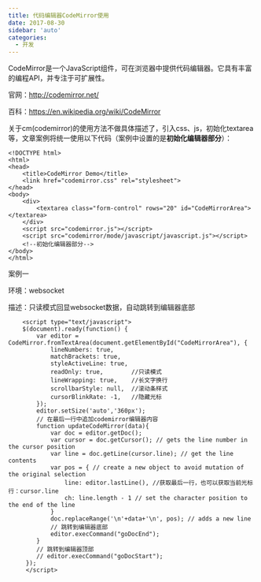 ```yaml
---
title: 代码编辑器CodeMirror使用
date: 2017-08-30
sidebar: 'auto'
categories:
  - 开发
---
```


CodeMirror是一个JavaScript组件，可在浏览器中提供代码编辑器。它具有丰富的编程API，并专注于可扩展性。

官网：<http://codemirror.net/>

百科：<https://en.wikipedia.org/wiki/CodeMirror>

关于cm\(codemirror\)的使用方法不做具体描述了，引入css、js，初始化textarea等，文章案例将统一使用以下代码（案例中设置的是**初始化编辑器部分**）：

```
<!DOCTYPE html>
<html>
<head>
	<title>CodeMirror Demo</title>
    <link href="codemirror.css" rel="stylesheet">
</head>
<body>
    <div>
        <textarea class="form-control" rows="20" id="CodeMirrorArea"></textarea>
    </div>
    <script src="codemirror.js"></script>
    <script src="codemirror/mode/javascript/javascript.js"></script>
    <!--初始化编辑器部分-->
</body>
</html>
```

案例一

环境：websocket

描述：只读模式回显websocket数据，自动跳转到编辑器底部

```
    <script type="text/javascript">
    $(document).ready(function() {
        var editor = CodeMirror.fromTextArea(document.getElementById("CodeMirrorArea"), {
            lineNumbers: true,
            matchBrackets: true,
            styleActiveLine: true,
            readOnly: true,        //只读模式
            lineWrapping: true,    //长文字换行
            scrollbarStyle: null,  //滚动条样式
            cursorBlinkRate: -1,   //隐藏光标
        });
        editor.setSize('auto','360px');
        // 在最后一行中追加codemirror编辑器内容
        function updateCodeMirror(data){
            var doc = editor.getDoc();
            var cursor = doc.getCursor(); // gets the line number in the cursor position
            var line = doc.getLine(cursor.line); // get the line contents
            var pos = { // create a new object to avoid mutation of the original selection
                line: editor.lastLine(), //获取最后一行，也可以获取当前光标行：cursor.line
                ch: line.length - 1 // set the character position to the end of the line
            }
            doc.replaceRange('\n'+data+'\n', pos); // adds a new line
            // 跳转到编辑器底部
            editor.execCommand("goDocEnd");
        }
        // 跳转到编辑器顶部
        // editor.execCommand("goDocStart");
     });
     </script>
```
